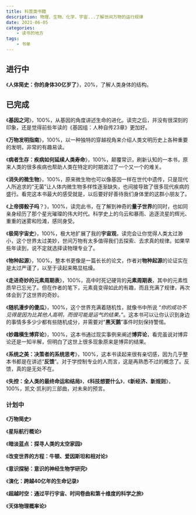 ```yaml
---
title: 科普类书籍
description: 物理、生物、化学、宇宙...了解世间万物的运行规律
date: 2021-06-05
categories:
    - 读书的地方
tags:
    - 书单
---
```


## 进行中

《**人体简史：你的身体30亿岁了**》，20%，了解人类身体的结构。

## 已完成

《**基因之河**》，100%，从基因的角度讲述生命的进化。读完之后，并没有很深刻的印象，还是觉得前些年读的《基因组：人种自传23章》更加好。

《**万物发明指南**》，100%，以一种独特的穿越视角来介绍人类文明历史上各种重要的发明，非常的有趣易读。

《**病者生存：疾病如何延续人类寿命**》，100%，颠覆常识，刷新认知的一本书，原来人类的很多疾病也帮助人类在特定的时期渡过了一个又一个的难关。

《**消失的微生物**》，100%，原来微生物也可以像基因一样在世代中遗传，只是现代人所追求的“无菌”让人体内微生物多样性逐渐缺失，也间接导致了很多现代疾病的盛行。看完这本书最大的感受就是，以后要好好善待我们身体里的这群小朋友了。

《**上帝掷骰子吗**？》，100%，读完此书，在了解到神奇的**量子世界**的同时，也如同亲身经历了那个星光璀璨的伟大时代。科学史上的乌云和暴雨、追逐流星的辉光、重重的迷雾和险滩，感同身受。

《**极简宇宙史**》，100%，极大地扩展了我的**宇宙观**，读完会让你觉得人类太过渺小，这个世界太过美妙，世间万物有太多值得我们去探索、去求真的规律。如果早些年读到，说不定就选择读物理专业了。

《**物种起源**》，100%，整本书更像是一篇长长的论文，作者对**物种起源**的论证实在是太过严谨了，以至于读起来略显枯燥。

《**走进奇妙的元素周期表**》，100%，高中时死记硬背的**元素周期表**，其中的元素性质早已忘光了。但在作者的笔下，元素竟变得如此的有趣，而且充满了规律，再次体会到了这世界的奇妙。

《**随机漫步的傻瓜**》，100%，这个世界充满着随机性，就像书中所说 “*你的成功不见得是因为比其他人高明，而很可能是运气的结果。*”。这本书可以让你认识到身边的事情多多少少都有些随机成分，并需要对“**黑天鹅**”事件时刻保持警惕。

《**妙趣横生博弈论**》，100%，这本书通过现实事例来阐述**博弈论**，看完虽说对博弈论还是一知半解，但明白了这世上很多现象原来是博弈的结果。

《**系统之美：决策者的系统思考**》，100%，这本书读起来很有亲切感，因为几乎整本书都是在讲述“**反馈**”。对于学控制专业的人而言，这是再熟悉不过的概念了。反馈，真的是无处不在。

《**失控：全人类的最终命运和结局**》，《**科技想要什么**》，《**新经济、新规则**》，100%，凯文·凯利的三部曲，对未来的预言。

### 计划中

《**万物简史**》

《**星际航行概论**》

《**暗淡蓝点：探寻人类的太空家园**》

《**改变世界的方程：牛顿、爱因斯坦和相对论**》

《**意识探秘：意识的神经生物学研究**》

《**演化：跨越40亿年的生命记录**》

《**超越时空：通过平行宇宙、时间卷曲和第十维度的科学之旅**》

《**天体物理概率论**》
